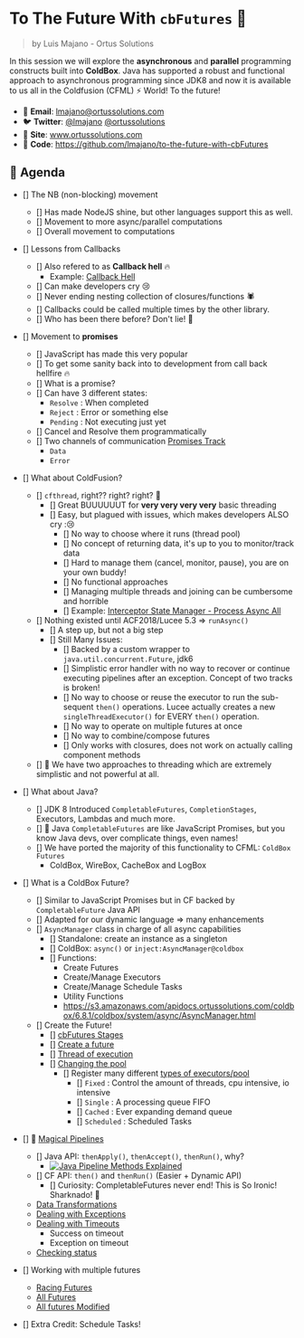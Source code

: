 # To The Future With `cbFutures` 🚀

> by Luis Majano - Ortus Solutions

In this session we will explore the **asynchronous** and **parallel** programming constructs built into **ColdBox**. Java has supported a robust and functional approach to asynchronous programming since JDK8 and now it is available to us all in the Coldfusion (CFML) ⚡ World! To the future!

* 📧 **Email**: lmajano@ortussolutions.com
* 🐦 **Twitter**: [@lmajano](https://twitter.com/lmajano) [@ortussolutions](https://twitter.com/ortussolutions)
* 🔗 **Site**: www.ortussolutions.com
* 🔗 **Code**: https://github.com/lmajano/to-the-future-with-cbFutures

## 📅 Agenda

* [] The NB (non-blocking) movement
  * [] Has made NodeJS shine, but other languages support this as well.
  * [] Movement to more async/parallel computations
  * [] Overall movement to computations

* [] Lessons from Callbacks
  * [] Also refered to as **Callback hell** 🔥
    * Example: [Callback Hell](samples/00-callback-hell.md)
  * [] Can make developers cry 😢
  * [] Never ending nesting collection of closures/functions 🕷️
  * [] Callbacks could be called multiple times by the other library.
  * [] Who has been there before?  Don't lie! 🤥

* [] Movement to **promises**
  * [] JavaScript has made this very popular
  * [] To get some sanity back into to development from call back hellfire 🔥
  * [] What is a promise?
  * [] Can have 3 different states:
    * `Resolve` : When completed
    * `Reject`  : Error or something else
    * `Pending` : Not executing just yet
  * [] Cancel and Resolve them programmatically
  * [] Two channels of communication [Promises Track](samples/01-promises-track.md)
    * `Data`
    * `Error`

* [] What about ColdFusion?
  * [] `cfthread`, right?? right? right? 🤔
    * [] Great BUUUUUUT for **very very very very** basic threading
    * [] Easy, but plagued with issues, which makes developers ALSO cry :😢
      * [] No way to choose where it runs (thread pool)
      * [] No concept of returning data, it's up to you to monitor/track data
      * [] Hard to manage them (cancel, monitor, pause), you are on your own buddy!
      * [] No functional approaches
      * [] Managing multiple threads and joining can be cumbersome and horrible
      * [] Example: [Interceptor State Manager - Process Async All](coldbox/system/web/context/InterceptorState.cfc)
  * [] Nothing existed until ACF2018/Lucee 5.3 => `runAsync()`
    * [] A step up, but not a big step
    * [] Still Many Issues:
      * [] Backed by a custom wrapper to `java.util.concurrent.Future`, jdk6
      * [] Simplistic error handler with no way to recover or continue executing pipelines after an exception. Concept of two tracks is broken!
      * [] No way to choose or reuse the executor to run the sub-sequent `then()` operations.  Lucee actually creates a new `singleThreadExecutor()` for EVERY `then()` operation.
      * [] No way to operate on multiple futures at once
      * [] No way to combine/compose futures
      * [] Only works with closures, does not work on actually calling component methods
  * [] 🤢 We have two approaches to threading which are extremely simplistic and not powerful at all.

* [] What about Java?
  * [] JDK 8 Introduced `CompletableFutures`, `CompletionStages`, Executors, Lambdas and much more.
  * [] 🦄 Java `CompletableFutures` are like JavaScript Promises, but you know Java devs, over complicate things, even names!
  * [] We have ported the majority of this functionality to CFML: `ColdBox Futures`
    * ColdBox, WireBox, CacheBox and LogBox

* [] What is a ColdBox Future?
  * [] Similar to JavaScript Promises but in CF backed by `CompletableFuture` Java API
  * [] Adapted for our dynamic language => many enhancements
  * [] `AsyncManager` class in charge of all async capabilities
    * [] Standalone: create an instance as a singleton
    * [] ColdBox: `async()` or `inject:AsyncManager@coldbox`
    * [] Functions:
      * Create Futures
      * Create/Manage Executors
      * Create/Manage Schedule Tasks
      * Utility Functions
      * https://s3.amazonaws.com/apidocs.ortussolutions.com/coldbox/6.8.1/coldbox/system/async/AsyncManager.html
  * [] Create the Future!
    * [] [cbFutures Stages](samples/02-cbfutures-stages.md)
    * [] [Create a future](samples/03-creating-future.cfc)
    * [] [Thread of execution](samples/04-nb-future.cfc)
    * [] [Changing the pool](samples/05-custom-pool.cfc)
      * [] Register many different [types of executors/pool](samples/06-cached-pool.cfc)
        * [] `Fixed` : Control the amount of threads, cpu intensive, io intensive
        * [] `Single` : A processing queue FIFO
        * [] `Cached` : Ever expanding demand queue
        * [] `Scheduled` : Scheduled Tasks

* [] 🎩 [Magical Pipelines](samples/07-then.cfc)
  * [] Java API: `thenApply()`, `thenAccept()`, `thenRun()`, why?
    * [![Java Pipeline Methods Explained](samples/21-java-completable-future-methods-explained.png)](http://codeflex.co/java-multithreading-completablefuture-explained/)
  * [] CF API: `then()` and `thenRun()` (Easier + Dynamic API)
    * [] Curiosity: CompletableFutures never end!  This is So Ironic! Sharknado! :shark:
  * [Data Transformations](samples/08-data-transformations.cfc)
  * [Dealing with Exceptions](samples/09-exceptions.cfc)
  * [Dealing with Timeouts](samples/10-timeouts.cfc)
    * Success on timeout
    * Exception on timeout
  * [Checking status](samples/11-statuschecks.cfc)

* [] Working with multiple futures
  * [Racing Futures](samples/14-anyOf.cfc)
  * [All Futures](samples/15-all.cfc)
  * [All futures Modified](samples/16-allapply.cfc)

* [] Extra Credit: Schedule Tasks!
